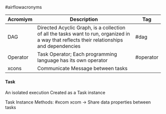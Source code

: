 #airflowacronyms

| Acromiym | Description                                                                                                                                 | Tag       |
| -------- | ------------------------------------------------------------------------------------------------------------------------------------------- | --------- |
| DAG      | Directed Acyclic Graph, is a collection of all the tasks want to run, organized in a way that reflects their relationships and dependencies | #dag      |
| Operator | Task Operator; Each programming language has its own operator                                                                               | #operator |
| xcons    | Communicate Message between tasks                                                                                                           |           |

#### Task
An isolated execution
Created as a Task instance

Task Instance Methods:
#xcom
xcom -> Share data properties between tasks
